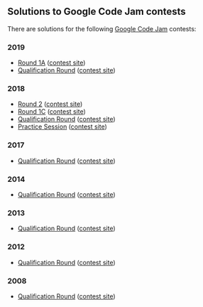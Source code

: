 ## Solutions to Google Code Jam contests

There are solutions for the following [Google Code Jam](https://codejam.withgoogle.com/codejam/) contests:

### 2019

- [Round 1A](2019-round-1A/README.md)
  ([contest site](https://codingcompetitions.withgoogle.com/codejam/round/0000000000051635))
- [Qualification Round](2019-qualification/README.md)
  ([contest site](https://codingcompetitions.withgoogle.com/codejam/round/0000000000051705))

### 2018

* [Round 2](2018-round-2) ([contest site](https://codejam.withgoogle.com/2018/challenges/0000000000007706/dashboard))
* [Round 1C](2018-round-1c) ([contest site](https://codejam.withgoogle.com/2018/challenges/0000000000007765/dashboard))
* [Qualification Round](2018-qualification) ([contest site](https://codejam.withgoogle.com/2018/challenges/00000000000000cb/dashboard))
* [Practice Session](2018-practice) ([contest site](https://codejam.withgoogle.com/2018/challenges/0000000000000130/dashboard))

### 2017

* [Qualification Round](2017-qualification)
  ([contest site](https://code.google.com/codejam/contest/3264486/dashboard))

### 2014

* [Qualification Round](2014-qualification)
  ([contest site](https://code.google.com/codejam/contest/2974486/dashboard))

### 2013

* [Qualification Round](2013-qualification)
  ([contest site](https://code.google.com/codejam/contest/2270488/dashboard))

### 2012

* [Qualification Round](2012-qualification)
  ([contest site](https://code.google.com/codejam/contest/1460488/dashboard))

### 2008

* [Qualification Round](2008-qualification/README.md)
  ([contest site](https://code.google.com/codejam/contest/32013/dashboard))
